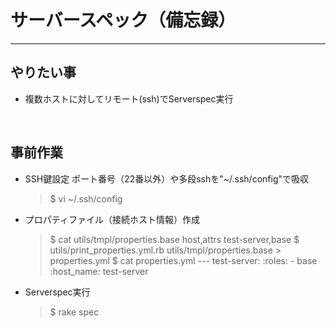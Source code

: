 # サーバースペック（備忘録）

---

## やりたい事
- 複数ホストに対してリモート(ssh)でServerspec実行
<br>

## 事前作業

- SSH鍵設定
ポート番号（22番以外）や多段sshを"~/.ssh/config"で吸収

     > \$ vi ~/.ssh/config

- プロパティファイル（接続ホスト情報）作成

    > \$ cat utils/tmpl/properties.base
    host,attrs
    test-server,base
    \$ utils/print_properties.yml.rb utils/tmpl/properties.base > properties.yml
    \$ cat properties.yml
    \---
    test-server:
       :roles:
       \- base
    :host_name: test-server

- Serverspec実行
  > \$ rake spec
